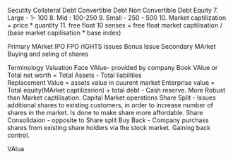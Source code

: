 Secutity
  Collateral Debt
  Convertible Debt
  Non Convertible Debt
  Equity
7. Large - 1- 100
8. Mid : 100-250 
9. Small - 250 - 500
10. Market captilization = price * quantity
11. free float
10 sensex = free float market captilisation / (base market capilisation * base index)

Primary MArket
  IPO
  FPO
  rIGHTS issues
  Bonus Issue
Secondary MArket  
  Buying and seling of shares 

Terminology
  Valuation
    Face VAlue- provided by company
    Book VAlue or Total net worth =  Total Assets - Total liabilities   
    Replacement Value = assets value in cuurent market
    Enterprise value = Total equity(MArket captilizarion) + total debt - Cash reserve. More Robust than Market captilisation.
  Capital Market operations
    Share Split - Issues additional shares to existing customers, in order to increase number of shares in the market. Is done to make share more affordable.
     Share Consolidaion - opposite to Share split
     Buy Back - Company purchass shares from existing share holders via the stock market. Gaining back control.
     
VAlua     
     

